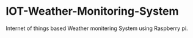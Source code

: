 # IOT-Weather-Monitoring-System
Internet of things based Weather monitering System using Raspberry pi.
